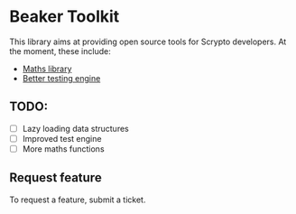# Beaker Toolkit
This library aims at providing open source tools for Scrypto developers.
At the moment, these include:  
- [Maths library](maths/README.md)
- [Better testing engine](test-engine/README.md)


## TODO:
- [ ] Lazy loading data structures
- [ ] Improved test engine
- [ ] More maths functions

## Request feature
To request a feature, submit a ticket.